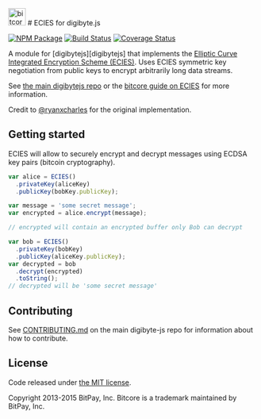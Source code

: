 <img src="http://bitcore.io/css/images/module-ecies.png" alt="bitcore ecies" height="35">
# ECIES for digibyte.js

[![NPM Package](https://img.shields.io/npm/v/bitcore-ecies.svg?style=flat-square)](https://www.npmjs.org/package/bitcore-ecies)
[![Build Status](https://img.shields.io/travis/bitpay/bitcore-ecies.svg?branch=master&style=flat-square)](https://travis-ci.org/bitpay/bitcore-ecies)
[![Coverage Status](https://img.shields.io/coveralls/bitpay/bitcore-ecies.svg?style=flat-square)](https://coveralls.io/r/bitpay/bitcore-ecies)

A module for [digibytejs][digibytejs] that implements the [Elliptic Curve Integrated Encryption Scheme (ECIES)][ECIES]. Uses ECIES symmetric key negotiation from public keys to encrypt arbitrarily long data streams.

See [the main digibytejs repo](https://github.com/digicontributer/digibyte-js) or the [bitcore guide on ECIES](http://bitcore.io/guide/module/ecies/index.html) for more information.

Credit to [@ryanxcharles][ryan] for the original implementation.

## Getting started

ECIES will allow to securely encrypt and decrypt messages using ECDSA key pairs (bitcoin cryptography).

```javascript
var alice = ECIES()
  .privateKey(aliceKey)
  .publicKey(bobKey.publicKey);

var message = 'some secret message';
var encrypted = alice.encrypt(message);

// encrypted will contain an encrypted buffer only Bob can decrypt

var bob = ECIES()
  .privateKey(bobKey)
  .publicKey(aliceKey.publicKey);
var decrypted = bob
  .decrypt(encrypted)
  .toString();
// decrypted will be 'some secret message'
```

## Contributing

See [CONTRIBUTING.md](https://github.com/digicontributer/digibyte-js/blob/master/CONTRIBUTING.md) on the main digibyte-js repo for information about how to contribute.

## License

Code released under [the MIT license](https://github.com/digicontributer/digibyte-js/blob/master/LICENSE).

Copyright 2013-2015 BitPay, Inc. Bitcore is a trademark maintained by BitPay, Inc.

[digibyte-js]: http://github.com/digicontributer/digibyte
[ECIES]: http://en.wikipedia.org/wiki/Integrated_Encryption_Scheme
[ryan]: http://github.com/ryanxcharles
